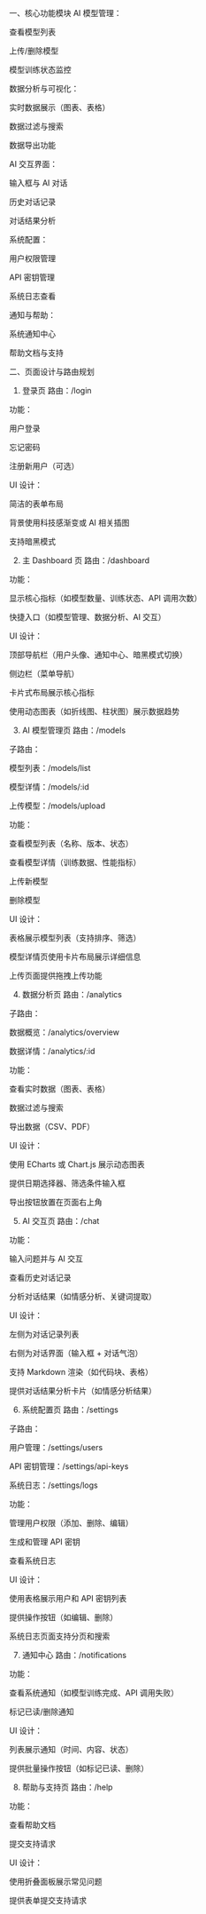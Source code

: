 一、核心功能模块
AI 模型管理：

查看模型列表

上传/删除模型

模型训练状态监控

数据分析与可视化：

实时数据展示（图表、表格）

数据过滤与搜索

数据导出功能

AI 交互界面：

输入框与 AI 对话

历史对话记录

对话结果分析

系统配置：

用户权限管理

API 密钥管理

系统日志查看

通知与帮助：

系统通知中心

帮助文档与支持

二、页面设计与路由规划

1. 登录页
   路由：/login

功能：

用户登录

忘记密码

注册新用户（可选）

UI 设计：

简洁的表单布局

背景使用科技感渐变或 AI 相关插图

支持暗黑模式

2. 主 Dashboard 页
   路由：/dashboard

功能：

显示核心指标（如模型数量、训练状态、API 调用次数）

快捷入口（如模型管理、数据分析、AI 交互）

UI 设计：

顶部导航栏（用户头像、通知中心、暗黑模式切换）

侧边栏（菜单导航）

卡片式布局展示核心指标

使用动态图表（如折线图、柱状图）展示数据趋势

3. AI 模型管理页
   路由：/models

子路由：

模型列表：/models/list

模型详情：/models/:id

上传模型：/models/upload

功能：

查看模型列表（名称、版本、状态）

查看模型详情（训练数据、性能指标）

上传新模型

删除模型

UI 设计：

表格展示模型列表（支持排序、筛选）

模型详情页使用卡片布局展示详细信息

上传页面提供拖拽上传功能

4. 数据分析页
   路由：/analytics

子路由：

数据概览：/analytics/overview

数据详情：/analytics/:id

功能：

查看实时数据（图表、表格）

数据过滤与搜索

导出数据（CSV、PDF）

UI 设计：

使用 ECharts 或 Chart.js 展示动态图表

提供日期选择器、筛选条件输入框

导出按钮放置在页面右上角

5. AI 交互页
   路由：/chat

功能：

输入问题并与 AI 交互

查看历史对话记录

分析对话结果（如情感分析、关键词提取）

UI 设计：

左侧为对话记录列表

右侧为对话界面（输入框 + 对话气泡）

支持 Markdown 渲染（如代码块、表格）

提供对话结果分析卡片（如情感分析结果）

6. 系统配置页
   路由：/settings

子路由：

用户管理：/settings/users

API 密钥管理：/settings/api-keys

系统日志：/settings/logs

功能：

管理用户权限（添加、删除、编辑）

生成和管理 API 密钥

查看系统日志

UI 设计：

使用表格展示用户和 API 密钥列表

提供操作按钮（如编辑、删除）

系统日志页面支持分页和搜索

7. 通知中心
   路由：/notifications

功能：

查看系统通知（如模型训练完成、API 调用失败）

标记已读/删除通知

UI 设计：

列表展示通知（时间、内容、状态）

提供批量操作按钮（如标记已读、删除）

8. 帮助与支持页
   路由：/help

功能：

查看帮助文档

提交支持请求

UI 设计：

使用折叠面板展示常见问题

提供表单提交支持请求
